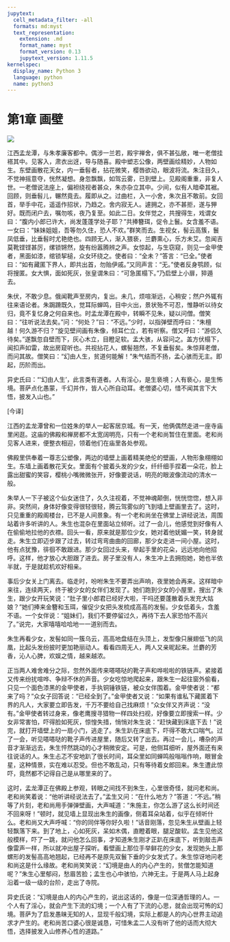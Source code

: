 ```yaml
---
jupytext:
  cell_metadata_filter: -all
  formats: md:myst
  text_representation:
    extension: .md
    format_name: myst
    format_version: 0.13
    jupytext_version: 1.11.5
kernelspec:
  display_name: Python 3
  language: python
  name: python3
---
```

# 第1章 画壁

![](image/cover.jpg)

江西孟龙潭，与朱孝廉客都中。偶涉一兰若，殿宇禅舍，俱不甚弘敞，唯一老僧挂褡其中。见客入，肃衣出迓，导与随喜。殿中塑志公像，两壁画绘精妙，人物如生。东壁画散花天女，内一垂髫者，拈花微笑，樱唇欲动，眼波将流。朱注目久，不觉神摇意夺，恍然凝想。身忽飘飘，如驾云雾，已到壁上。见殿阁重重，非复人世。一老僧说法座上，偏袒绕视者甚众，朱亦杂立其中。少间，似有人暗牵其裾。回顾，则垂髫儿，冁然竟去。履即从之。过曲栏，入一小舍，朱次且不敢前。女回首，举手中花，遥遥作招状，乃趋之。舍内寂无人。遽拥之，亦不甚拒，遂与狎好。既而闭户去，嘱勿咳，夜乃复至。如此二日。女伴觉之，共搜得生，戏谓女曰：“腹内小郎已许大，尚发蓬蓬学处子耶？”共捧簪珥，促令上鬟。女含羞不语。一女曰：“妹妹姐姐，吾等勿久住，恐人不欢。”群笑而去。生视女，髻云高簇，鬟凤低垂，比垂髫时尤艳绝也。四顾无人，渐入猥亵，兰麝熏心，乐方未艾。忽闻吉莫靴铿铿甚厉，缧锁锵然，旋有纷嚣腾辨之声。女惊起，与生窃窥，则见一金甲使者，黑面如漆，绾锁挈槌，众女环绕之。使者曰：“全未？”答言：“已全。”使者曰：“如有藏匿下界人，即共出首，勿贻伊戚。”又同声言：“无。”使者反身鹗顾，似将搜匿。女大惧，面如死灰，张皇谓朱曰：“可急匿榻下。”乃启壁上小扉，猝遁去。

朱伏，不敢少息。俄闻靴声至房内，复出。未几，烦喧渐远，心稍安；然户外辄有往来语论者。朱跼蹐既久，觉耳际蝉鸣，目中火出，景状殆不可忍，惟静听以待女归，竟不复忆身之何自来也。时孟龙潭在殿中，转瞬不见朱，疑以问僧。僧笑曰：“往听说法去矣。”问：“何处？”曰：“不远。”少时，以指弹壁而呼曰：“朱檀越！何久游不归？”旋见壁间画有朱像，倾耳伫立，若有听察。僧又呼曰：“游侣久待矣。”遂飘忽自壁而下，灰心木立，目瞪足软。孟大骇，从容问之。盖方伏榻下，闻扣声如雷，故出房窥听也。共视拈花人，螺髻翘然，不复垂髫矣。朱惊拜老僧，而问其故。僧笑曰：“幻由人生，贫道何能解！”朱气结而不扬，孟心骇而无主。即起，历阶而出。

异史氏曰：“‘幻由人生’，此言类有道者。人有淫心，是生亵境；人有亵心，是生怖境。菩萨点化愚蒙，千幻并作，皆人心所自动耳。老僧婆心切，惜不闻其言下大悟，披发入山也。”

[今译]

江西的孟龙潭曾和一位姓朱的举人一起客居京城。有一天，他俩偶然走进一座寺庙里闲逛。这庙的佛殿和禅房都不太宽阔明亮，只有一个老和尚暂住在里面。老和尚见客人进来，便整衣相迎，领着他们在庙里各处参观。

佛殿里供奉着一尊志公塑像，两边的墙壁上画着精美绝伦的壁画，人物形象栩栩如生。东墙上画着散花天女。里面有个披着头发的少女，纤纤细手捏着一朵花，脸上露出甜蜜的笑容，樱桃小嘴微微张开，好像要说话，明亮的眼波像流动的清水一般。

朱举人一下子被这个仙女迷住了，久久注视着，不觉神魂颠倒，恍恍惚惚，想入非非。突然间，身体好像变得很轻很轻，腾云驾雾似的飞到墙上壁画里去了。这时，只见重重的殿阁楼台，已不是人间景象。有一个老和尚坐在佛堂上讲经说法，周围站着许多听讲的人。朱生也混杂在里面站立倾听。过了一会儿，他感觉到好像有人在偷偷地拉他的衣襟。回头一看，原来就是那位少女，她对着他妩媚一笑，转身就走。朱生立即迈步跟了过去，转过弯弯曲曲的回廊，那少女走进一间小屋。这时，他有点犹豫，徘徊不敢跟进。那少女回过头来，举起手里的花朵，远远地向他招呼。这样，他才放心大胆跟了进去。房子里没有人，朱生冲上去拥抱她，她也半依半就，于是就趁机欢好相亲。

事后少女关上门离去。临走时，吩咐朱生不要弄出声响，夜里她会再来。这样暗中来往，连续两天，终于被少女的女伴们发现了。她们跑到少女的小屋里，搜出了朱生，跟少女开玩笑说：“肚子里小郎君已经好大啦，干吗还要蓬散着头发充大姑娘？”她们捧来金簪和玉珥，催促少女把头发梳成高高的发髻。少女低着头，含羞不语。一个女伴说：“姐妹们，我们不要停留过久，再待下去人家恐怕不高兴了。”说完，大家嘻嘻哈哈地一一道别而去。

朱生再看少女，发髻如同一簇乌云，高高地盘结在头顶上，发型像只展翅低飞的凤凰，比起头发纷披时更加艳丽动人。看看四周无人，两人又亲昵起来。兰麝的芳香，沁人心脾，欢娱之情，越来越浓。

正当两人难舍难分之际，忽然外面传来嗒嗒哒的靴子声和哗啦啦的铁链声。紧接着又传来纷扰喧哗、争辩不休的声音。少女吃惊地爬起来，跟朱生一起往窗外偷看，只见一个面色漆黑的金甲使者，手执铜锤铁链，被众女伴围着。金甲使者说：“都来了吗？”众女子回答说：“已经全到了。”金甲使者又说：“如果有谁私下藏匿着下界的凡人，大家要立即告发，千万不要给自己找麻烦！”众女伴又齐声说：“没有。”金甲使者转过身来，像老鹰搜寻猎物一样四处扫视，好像要立即搜索一样。少女非常害怕，吓得脸如死灰，惊惶失措，悄悄对朱生说：“赶快藏到床底下去！”说完，就打开墙壁上的一扇小门，逃走了。朱生趴在床底下，吓得不敢大口喘气。过了一会，听见嗒嗒哒的靴子声传进屋里，随后又转了出去。再过一会儿，嘈杂的声音才渐渐远去，朱生怦然跳动的心才稍微安定。可是，他侧耳细听，屋外面还有来往说话的人。朱生忐忑不安地趴了很长时间，耳朵里如同蝉鸣般嗡嗡作响，眼冒金星，这种情景，实在难以忍受。但也不敢乱动，只有等待着女郎回来。朱生遭此惊吓，竟然都不记得自己是从哪里来的了。

这时，孟龙潭正在佛殿上参观，转眼之间找不到朱生，心里很奇怪，就问老和尚。老和尚笑着说：“他听讲经说法去了。”孟生又问：“在什么地方？”答道：“不远。”稍等了片刻，老和尚用手弹弹壁画，大声喊道：“朱施主，你怎么游了这么长时间还不回来呀！”顿时，就见墙上显现出朱生的画像，侧着耳朵站着，似乎在倾听什么。老和尚又大声呼喊：“你的同伴等你好久啦！”话音刚落，忽见朱生从壁画上轻轻飘落下来。到了地上，心如死灰，呆如木偶，直瞪着眼，腿足酸软。孟生见他这般模样，吓了一跳，就问他怎么回事，才知道朱生刚才正趴在床底下，听到敲击声像雷声一样，所以就冲出屋子探听。看壁画上那位手举鲜花的少女，发现她头上那螺形的发髻高高地翘起，已经再不是原先双鬟下垂的少女发式了。朱生惊讶地问老和尚这是什么缘故。老和尚笑笑说：“幻境是由人的内心产生的，贫僧怎能知道呢？”朱生心里郁闷，愁眉苦脸；孟生也心中骇怕，六神无主。于是两人马上起身沿着一级一级的台阶，走出了寺院。

异史氏说：“幻境是由人的内心产生的，说出这话的，像是一位深通哲理的人。一个人有了淫心，就会产生下流的幻境；一个人有了下流的心思，就会出现可怖的幻境。菩萨为了启发愚昧无知的人，显现千般幻境，实际上都是人的内心世界主动追求才产生的。老和尚苦口婆心很是诚恳，可惜朱孟二人没有听了他的话而大彻大悟，选择披发入山修养心性的道路。”


